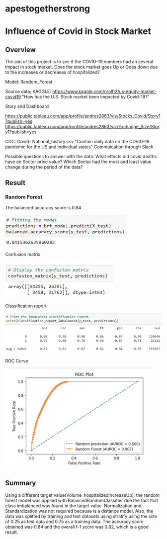 # apestogetherstrong

# Influence of Covid in Stock Market 

## Overview

The aim of this project is to see if the COVID-19 numbers had an several impact in stock market. Does the stock market goes Up or Goes down due to the increases or decreases of hospitalized?


Model: Random_Forest

Source data; KAGGLE: https://www.kaggle.com/nroll12/us-equity-market-covid19
"How has the U.S. Stock market been impacted by Covid-19?"

Story and Dashboard

https://public.tableau.com/app/profile/andres2863/viz/Stocks_Covid/Story1?publish=yes
https://public.tableau.com/app/profile/andres2863/viz/Exchange_Size/Story1?publish=yes

CDC: Covid- National_history.csv
"Contain daily data on the COVID-19 pandemic for the US and individual states"
Commuication through Slack

Possible questions to answer with the data:
What effects did covid deaths have on Sector price value?
Which Sector had the most and least value change during the period of the data?
## Result

### Random Forest
The balanced accuracy score is 0.84

![../images/pic1_a.png](https://github.com/joeapodaca/apestogetherstrong/blob/Andres/images/pic1_a.png)

Confusion matrix

![../images/pic2_a.png](https://github.com/joeapodaca/apestogetherstrong/blob/Andres/images/pic2_a.png)

Classification report

![../images/pic3_a.png](https://github.com/joeapodaca/apestogetherstrong/blob/Andres/images/pic3_a.png)

ROC Curve

![../images/pic4_a.png](https://github.com/joeapodaca/apestogetherstrong/blob/Andres/images/pic4_a.png)


## Summary

Using a different target value(Volume_hospitalizedIncreaseUp), the random forest model was applied with BalancedRandomClassifier due the fact that class imbalanced was found in the target value. Normalization and Standardization was not required because is a distance model. Also, the data was splitted by training and test datasets using stratify using the size of 0.25 as test data and 0.75 as a training data.
The accuracy score obtained was 0.84 and the  overall f-1 score was 0.82, which is a good result.
